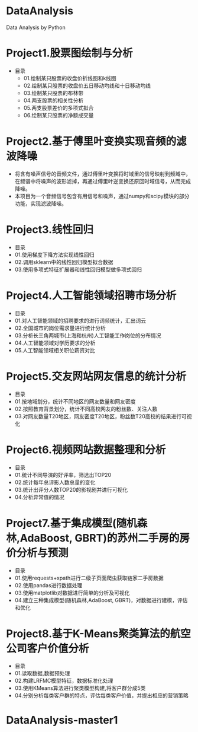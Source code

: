 # DataAnalysis
Data Analysis by Python

Project1.股票图绘制与分析
===========================
* 目录
  * 01.绘制某只股票的收盘价折线图和k线图
  * 02.绘制某只股票的收盘价五日移动均线和十日移动均线
  * 03.绘制某只股票的布林带
  * 04.两支股票的相关性分析
  * 05.两支股票差价的多项式拟合
  * 06.绘制某只股票的净额成交量

Project2.基于傅里叶变换实现音频的滤波降噪
===========================
* 将含有噪声信号的音频文件，通过傅里叶变换将时域里的信号映射到频域中，在频谱中将噪声的波形滤掉，再通过傅里叶逆变换还原回时域信号，从而完成降噪。
* 本项目为一个音频信号包含有用信号和噪声，通过numpy和scipy模块的部分功能，实现滤波降噪。

Project3.线性回归
===========================
* 目录
 * 01.使用梯度下降方法实现线性回归
 * 02.调用sklearn中的线性回归模型拟合数据
 * 03.使用多项式特征扩展器和线性回归模型做多项式回归

Project4.人工智能领域招聘市场分析
===========================
* 目录
 * 01.对人工智能领域的招聘要求的进行词频统计，汇出词云
 * 02.全国城市的岗位需求量进行统计分析
 * 03.分析长三角两城市(上海和杭州)人工智能工作岗位的分布情况
 * 04.人工智能领域对学历要求的分析
 * 05.人工智能领域相关职位薪资对比
 
Project5.交友网站网友信息的统计分析
===========================
* 目录
 * 01.按地域划分，统计不同地区的网友数量和网友密度
 * 02.按照教育背景划分，统计不同高校网友的粉丝数、关注人数
 * 03.对网友数量T20地区，网友密度T20地区，粉丝数T20高校的结果进行可视化

Project6.视频网站数据整理和分析
===========================
* 目录
 * 01.统计不同导演的好评率，筛选出TOP20
 * 02.统计每年总评影人数总量的变化
 * 03.统计出评分人数TOP20的影视剧并进行可视化
 * 04.分析异常值的情况

Project7.基于集成模型(随机森林,AdaBoost, GBRT)的苏州二手房的房价分析与预测
===========================
* 目录
 * 01.使用requests+xpath进行二级子页面爬虫获取链家二手房数据
 * 02.使用pandas进行数据处理
 * 03.使用matplotlib对数据进行简单的分析及可视化
 * 04.建立三种集成模型(随机森林,AdaBoost, GBRT)，对数据进行建模，评估和优化

Project8.基于K-Means聚类算法的航空公司客户价值分析
===========================
* 目录
 * 01.读取数据,数据预处理
 * 02.构建LRFMC模型特征，数据标准化处理
 * 03.使用KMeans算法进行聚类模型构建,将客户群分成5类
 * 04.分别分析每类客户群的特点，评估每类客户价值，并提出相应的营销策略




# DataAnalysis-master1
